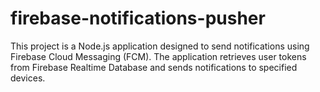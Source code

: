 # firebase-notifications-pusher
This project is a Node.js application designed to send notifications using Firebase Cloud Messaging (FCM). The application retrieves user tokens from Firebase Realtime Database and sends notifications to specified devices.
